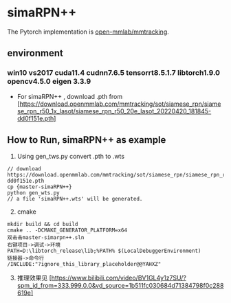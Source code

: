 # simaRPN++

The Pytorch implementation is [open-mmlab/mmtracking](https://github.com/open-mmlab/mmtracking).
## environment

### win10  vs2017 cuda11.4 cudnn7.6.5 tensorrt8.5.1.7 libtorch1.9.0 opencv4.5.0 eigen 3.3.9

- For simaRPN++ , download .pth from [https://download.openmmlab.com/mmtracking/sot/siamese_rpn/siamese_rpn_r50_1x_lasot/siamese_rpn_r50_20e_lasot_20220420_181845-dd0f151e.pth]

## How to Run, simaRPN++ as example

1. Using gen_tws.py convert .pth to .wts

```
// download https://download.openmmlab.com/mmtracking/sot/siamese_rpn/siamese_rpn_r50_1x_lasot/siamese_rpn_r50_20e_lasot_20220420_181845-dd0f151e.pth
cp {master-simaRPN++}
python gen_wts.py
// a file 'simaRPN++.wts' will be generated.
```


2. cmake
```
mkdir build && cd build
cmake .. -DCMAKE_GENERATOR_PLATFORM=x64
双击击master-simarpn++.sln
右键项目->调试->环境
PATH=D:\libtorch_release\lib;%PATH% $(LocalDebuggerEnvironment)
链接器->命令行
/INCLUDE:"?ignore_this_library_placeholder@@YAHXZ" 
```

3. 推理效果见 [https://www.bilibili.com/video/BV1GL4y1z7SU/?spm_id_from=333.999.0.0&vd_source=1b511fc030684d71384798f0c288619e]